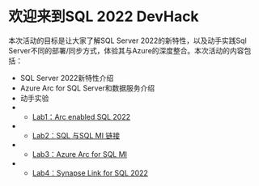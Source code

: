 # 欢迎来到SQL 2022 DevHack

本次活动的目标是让大家了解SQL Server 2022的新特性，以及动手实践Sql Server不同的部署/同步方式，体验其与Azure的深度整合。本次活动的内容包括：
- SQL Server 2022新特性介绍
- Azure Arc for SQL Server和数据服务介绍
- 动手实验
- - [Lab1：Arc enabled SQL 2022](./Lab1/README.md)
- - [Lab2：SQL 与SQL MI 链接](./Lab2/README.md)
- - [Lab3：Azure Arc for SQL MI](./Lab3/README.md)
- - [Lab4：Synapse Link for SQL 2022](./Lab4/README.md)
